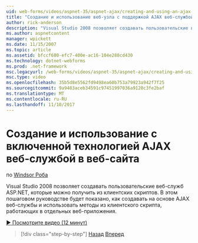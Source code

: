```yaml
---
uid: web-forms/videos/aspnet-35/aspnet-ajax/creating-and-using-an-ajax-enabled-web-service-in-a-web-site
title: "Создание и использование веб-узла с поддержкой AJAX веб-службой | Документы Microsoft"
author: rick-anderson
description: "Visual Studio 2008 позволяет создавать пользовательские веб-служб ASP.NET, которые можно получить из клиентских скриптов. В данном пошаговом руководстве будет показано, как создать го..."
ms.author: aspnetcontent
manager: wpickett
ms.date: 11/15/2007
ms.topic: article
ms.assetid: bfccf680-efc7-400e-ac16-104e288cd430
ms.technology: dotnet-webforms
ms.prod: .net-framework
msc.legacyurl: /web-forms/videos/aspnet-35/aspnet-ajax/creating-and-using-an-ajax-enabled-web-service-in-a-web-site
msc.type: video
ms.openlocfilehash: 35b5d8e5562fd9498ea60b753a79923a942f7f25
ms.sourcegitcommit: 9a9483aceb34591c97451997036a9120c3fe2baf
ms.translationtype: MT
ms.contentlocale: ru-RU
ms.lasthandoff: 11/10/2017
---
```

<a name="creating-and-using-an-ajax-enabled-web-service-in-a-web-site"></a>Создание и использование с включенной технологией AJAX веб-службой в веб-сайта
====================
по [Windsor Роба](https://twitter.com/robwindsor)

Visual Studio 2008 позволяет создавать пользовательские веб-служб ASP.NET, которые можно получить из клиентских скриптов. В этом пошаговом руководстве будет показано, как создавать на основе AJAX веб-службы и использовать методы из клиентского скрипта, работающих в отдельных веб-приложения.

[&#9654; Посмотрите видео (12 минут)](https://channel9.msdn.com/Blogs/ASP-NET-Site-Videos/creating-and-using-an-ajax-enabled-web-service-in-a-web-site)

>[!div class="step-by-step"]
[Назад](adding-ajax-functionality-to-an-existing-aspnet-page.md)
[Вперед](aspnet-ajax-a-demonstration-of-aspnet-ajax.md)
